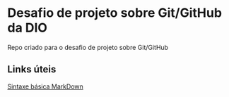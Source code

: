 # Desafio de projeto sobre Git/GitHub da DIO
Repo criado para o desafio de projeto sobre Git/GitHub

## Links úteis
[Sintaxe básica MarkDown](https://www.markdownguide.org/basic-syntax/)
